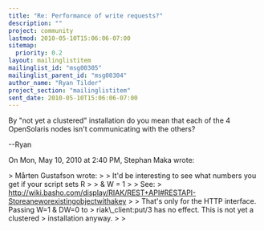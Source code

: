 ```yaml
---
title: "Re: Performance of write requests?"
description: ""
project: community
lastmod: 2010-05-10T15:06:06-07:00
sitemap:
  priority: 0.2
layout: mailinglistitem
mailinglist_id: "msg00305"
mailinglist_parent_id: "msg00304"
author_name: "Ryan Tilder"
project_section: "mailinglistitem"
sent_date: 2010-05-10T15:06:06-07:00
---
```



By "not yet a clustered" installation do you mean that each of the 4
OpenSolaris nodes isn't communicating with the others?

--Ryan

On Mon, May 10, 2010 at 2:40 PM, Stephan Maka  wrote:

&gt; Mårten Gustafson wrote:
&gt; &gt; It'd be interesting to see what numbers you get if your script sets R
&gt; &gt; & W = 1
&gt; &gt; See:
&gt; http://wiki.basho.com/display/RIAK/REST+API#RESTAPI-Storeaneworexistingobjectwithakey
&gt;
&gt; That's only for the HTTP interface. Passing W=1 & DW=0 to
&gt; riak\\_client:put/3 has no effect. This is not yet a clustered
&gt; installation anyway.
&gt;
&gt;

